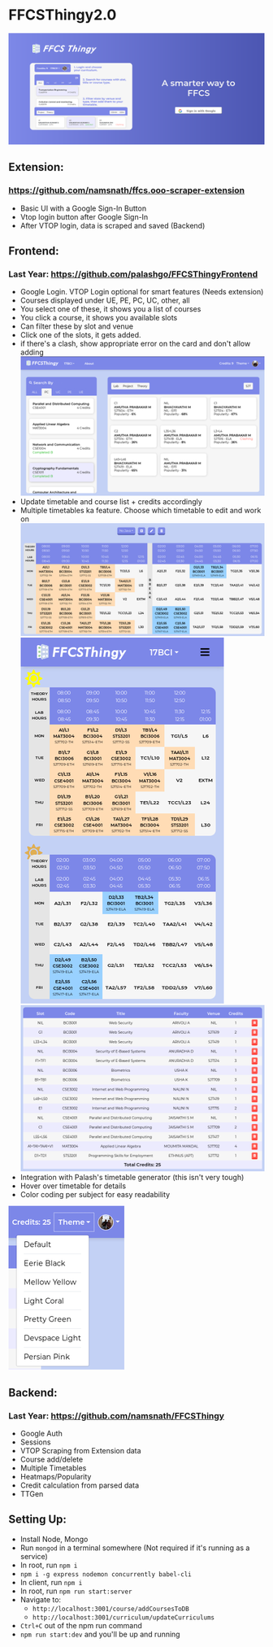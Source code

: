 # FFCSThingy2.0

![](Screenshots/LoginPage.png)

## Extension:
### https://github.com/namsnath/ffcs.ooo-scraper-extension
- Basic UI with a Google Sign-In Button
- Vtop login button after Google Sign-In
- After VTOP login, data is scraped and saved (Backend)

## Frontend:
### Last Year: https://github.com/palashgo/FFCSThingyFrontend
- Google Login. VTOP Login optional for smart features (Needs extension)
- Courses displayed under UE, PE, PC, UC, other, all
- You select one of these, it shows you a list of courses
- You click a course, it shows you available slots
- Can filter these by slot and venue
- Click one of the slots, it gets added. 
- if there's a clash, show appropriate error on the card and don't allow adding
![](screenshots/Dashboard.png)
- Update timetable and course list + credits accordingly
- Multiple timetables ka feature. Choose which timetable to edit and work on
![](screenshots/Timetable.png)
![](screenshots/MobileTimetable.png)
![](screenshots/CourseList.png)
- Integration with Palash's timetable generator (this isn't very tough)
- Hover over timetable for details
- Color coding per subject for easy readability

![](screenshots/Themes.png)

## Backend:
### Last Year: https://github.com/namsnath/FFCSThingy
- Google Auth
- Sessions
- VTOP Scraping from Extension data
- Course add/delete
- Multiple Timetables
- Heatmaps/Popularity
- Credit calculation from parsed data
- TTGen


## Setting Up:
- Install Node, Mongo
- Run ```mongod``` in a terminal somewhere (Not required if it's running as a service)
- In root, run ```npm i```
- ```npm i -g express nodemon concurrently babel-cli```
- In client, run ```npm i```
- In root, run ```npm run start:server```
- Navigate to: 
	-  ```http://localhost:3001/course/addCoursesToDB```    
    -  ```http://localhost:3001/curriculum/updateCurriculums```
- ```Ctrl+C``` out of the npm run command
- ```npm run start:dev```  and you'll be up and running   
